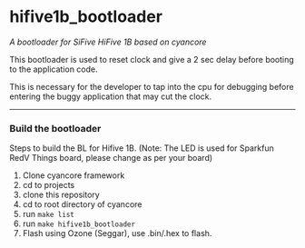 # hifive1b_bootloader
_A bootloader for SiFive HiFive 1B based on cyancore_

This bootloader is used to reset clock and give a 2 sec delay before booting to the application code.

This is necessary for the developer to tap into the cpu for debugging before entering the buggy application that may cut the clock.

---

### Build the bootloader
Steps to build the BL for Hifive 1B. (Note: The LED is used for Sparkfun RedV Things board, please change as per your board)

1. Clone cyancore framework
2. cd to projects
3. clone this repository
4. cd to root directory of cyancore
5. run `make list`
6. run `make hifive1b_bootloader`
7. Flash using Ozone (Seggar), use .bin/.hex to flash.
